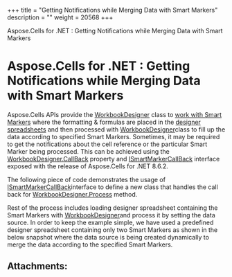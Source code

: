 +++
title = "Getting Notifications while Merging Data with Smart Markers" 
description = "" 
weight = 20568 
+++

Aspose.Cells for .NET : Getting Notifications while Merging Data with Smart Markers  

# Aspose.Cells for .NET : Getting Notifications while Merging Data with Smart Markers


Aspose.Cells APIs provide the [WorkbookDesigner](https://apireference.aspose.com/net/cells/aspose.cells/workbookdesigner) class to [work with Smart Markers](http://aspose.com/docs/display/cellsnet/Smart+Markers) where the formatting & formulas are placed in the [designer spreadsheets](http://www.aspose.com/docs/display/cellsnet/What+is+a+Designer+Spreadsheet) and then processed with [WorkbookDesigner](https://apireference.aspose.com/net/cells/aspose.cells/workbookdesigner)class to fill up the data according to specified Smart Markers. Sometimes, it may be required to get the notifications about the cell reference or the particular Smart Marker being processed. This can be achieved using the [WorkbookDesigner.CallBack](https://apireference.aspose.com/net/cells/aspose.cells/workbookdesigner/properties/callback) property and [ISmartMarkerCallBack](https://apireference.aspose.com/net/cells/aspose.cells/ismartmarkercallback) interface exposed with the release of Aspose.Cells for .NET 8.6.2.

The following piece of code demonstrates the usage of [ISmartMarkerCallBack](https://apireference.aspose.com/net/cells/aspose.cells/ismartmarkercallback)interface to define a new class that handles the call back for [WorkbookDesigner.Process](https://apireference.aspose.com/net/cells/aspose.cells/workbookdesigner/methods/process) method.

Rest of the process includes loading designer spreadsheet containing the Smart Markers with [WorkbookDesigner](https://apireference.aspose.com/net/cells/aspose.cells/workbookdesigner)and process it by setting the data source. In order to keep the example simple, we have used a predefined designer spreadsheet containing only two Smart Markers as shown in the below snapshot where the data source is being created dynamically to merge the data according to the specified Smart Markers.


## Attachments:


